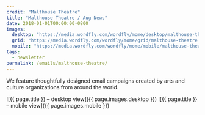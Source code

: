 ```yaml
---
credit: "Malthouse Theatre"
title: "Malthouse Theatre / Aug News"
date: 2018-01-01T00:00:00-0800
images:
  desktop: "https://media.wordfly.com/wordfly/mome/desktop/malthouse-theatre.jpg"
  grid: "https://media.wordfly.com/wordfly/mome/grid/malthouse-theatre.jpg"
  mobile: "https://media.wordfly.com/wordfly/mome/mobile/malthouse-theatre.jpg"
tags:
  - newsletter
permalink: /emails/malthouse-theatre/
---
```

We feature thoughtfully designed email campaigns created by arts and culture organizations from around the world.

![{{ page.title }} – desktop view]({{ page.images.desktop }})
![{{ page.title }} – mobile view]({{ page.images.mobile }})
